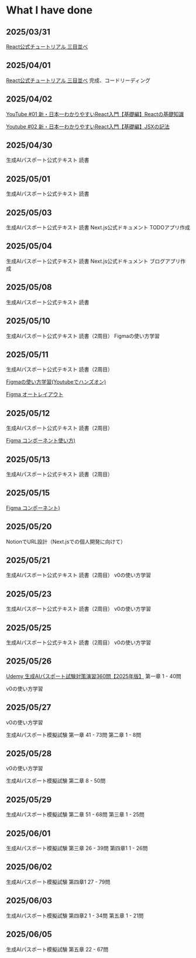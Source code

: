 # What I have done

## 2025/03/31
[React公式チュートリアル 三目並べ](https://ja.react.dev/learn/tutorial-tic-tac-toe)

## 2025/04/01
[React公式チュートリアル 三目並べ](https://ja.react.dev/learn/tutorial-tic-tac-toe)
完成、コードリーディング

## 2025/04/02
[YouTube #01 新・日本一わかりやすいReact入門【基礎編】Reactの基礎知識](https://www.youtube.com/watch?v=XKSYF2aZnkQ&list=PLX8Rsrpnn3IWPoM7-1YPDksRRkamRY25k&index=1)

[Youtube #02 新・日本一わかりやすいReact入門【基礎編】JSXの記法](https://www.youtube.com/watch?v=gLbTluYSb_U&list=PLX8Rsrpnn3IWPoM7-1YPDksRRkamRY25k&index=2)

## 2025/04/30
生成AIパスポート公式テキスト 読書

## 2025/05/01
生成AIパスポート公式テキスト 読書

## 2025/05/03
生成AIパスポート公式テキスト 読書
Next.js公式ドキュメント TODOアプリ作成

## 2025/05/04
生成AIパスポート公式テキスト 読書
Next.js公式ドキュメント ブログアプリ作成

## 2025/05/08
生成AIパスポート公式テキスト 読書

## 2025/05/10
生成AIパスポート公式テキスト 読書（2周目）
Figmaの使い方学習

## 2025/05/11
生成AIパスポート公式テキスト 読書（2周目）

[Figmaの使い方学習(Youtubeでハンズオン)](https://www.youtube.com/watch?v=eky8sqtH9eo)

[Figma オートレイアウト](https://www.youtube.com/watch?v=bPDcUlv7C7A)

## 2025/05/12
生成AIパスポート公式テキスト 読書（2周目）

[Figma コンポーネント使い方)](https://www.youtube.com/watch?v=pllJYJvy8aw&t=280s)

## 2025/05/13
生成AIパスポート公式テキスト 読書（2周目）

## 2025/05/15
[Figma コンポーネント)](https://www.youtube.com/watch?v=pllJYJvy8aw&t=280s)

## 2025/05/20
NotionでURL設計（Next.jsでの個人開発に向けて）

## 2025/05/21
生成AIパスポート公式テキスト 読書（2周目）
v0の使い方学習

## 2025/05/23
生成AIパスポート公式テキスト 読書（2周目）
v0の使い方学習

## 2025/05/25
生成AIパスポート公式テキスト 読書（2周目）
v0の使い方学習


## 2025/05/26
[Udemy 生成AIパスポート試験対策演習360問【2025年版】](https://www.udemy.com/course/generative-ai-passport-tests/?srsltid=AfmBOoo0naEAhfmAej9Uh2xl1ZGG2u7tV_zMS2vMHAyVUango9VhWPlL&couponCode=24T7MT260525G2)
第一章 1 - 40問

v0の使い方学習

## 2025/05/27
v0の使い方学習

生成AIパスポート模擬試験
第一章 41 - 73問
第二章 1 - 8問

## 2025/05/28
v0の使い方学習

生成AIパスポート模擬試験
第二章 8 - 50問


## 2025/05/29
生成AIパスポート模擬試験
第二章 51 - 68問
第三章 1 - 25問

## 2025/06/01
生成AIパスポート模擬試験
第三章 26 - 39問
第四章1 1 - 26問

## 2025/06/02
生成AIパスポート模擬試験
第四章1 27 - 79問

## 2025/06/03
生成AIパスポート模擬試験
第四章2 1 - 34問
第五章 1 - 21問


## 2025/06/05
生成AIパスポート模擬試験
第五章 22 - 67問

